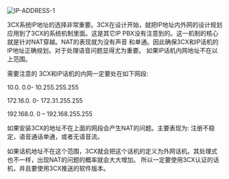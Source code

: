 ![IP-ADDRESS-1](https://git.poker/lcrs-git/img/blob/master/20220721/IP-ADDRESS-1.1ur86jykw0rk.jpg?raw=true)

3CX系统IP地址的选择非常重要。3CX在设计开始，就把IP地址内外网的设计规划应用到了3CX的系统机制里面。这是其它IP PBX没有注意到的。这一机制的核心就是针对NAT穿越。NAT的表现就为没有声音 和单通。因此确保3CX和IP话机的IP地址正确规划。对于处理语音问题显得尤为重要。 如果IP话机内网地址不在以上范围。

需要注意的 3CX和IP话机的内网一定要处在如下网段:

10.0. 0.0- 10.255.255.255

172.16.0. 0- 172.31.255.255

192.168.0. 0 – 192.168.255.255

如果安装3CX的地址不在上面的网段会产生NAT的问题。主要表现为: 注册不稳定，语音通话单通，或者无语音流。

如果话机地址不在这个范围，3CX就会把这个话机的定义为外网话机。其处理式也不一样，出现NAT的问题的概率就会大大增加。 所以一定要使用3CX认证的话机，并且要使用3CX推送的软件版本。
